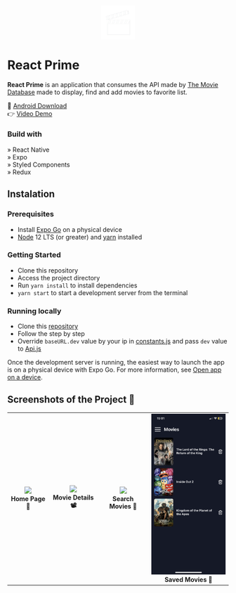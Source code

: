 <div align='center'>
  <img style="width:15%" src='src/assets/icon-without-background.png'/>
</div>

# React Prime

<p>
  <b>React Prime</b> is an application that consumes the API made by <a href='https://www.themoviedb.org'>The Movie Database</a> made to display, find and add movies to favorite list.
</p>

📲 <a
  href='https://www.dropbox.com/scl/fi/2f6vcdqwzcvv17fxwmvt6/application-da51eed9-5624-4df5-a1fd-0931db8cbbeb.apk?rlkey=2nsva7o70jdrx3mmk77986tt5&st=23f39q8v&dl=1' 
 target="_blank">Android Download</a> <br>
👉 <a href='https://drive.google.com/file/d/1fvkseJ8G-mT4qetUO-sm_TLKT8AHLJml/view?usp=drive_link'>Video Demo</a>

### Build with

» React Native <br>
» Expo <br>
» Styled Components <br>
» Redux

## Instalation

### Prerequisites

- Install [Expo Go](https://expo.dev/client) on a physical device
- [Node](https://nodejs.org/en) 12 LTS (or greater) and [yarn](https://classic.yarnpkg.com/lang/en/docs/install/#windows-stable) installed

### Getting Started

- Clone this repository
- Access the project directory
- Run `yarn install` to install dependencies
- `yarn start` to start a development server from the terminal

### Running locally

- Clone this [repository](https://github.com/rxvinicius/movies-api)
- Follow the step by step
- Override `baseURL.dev` value by your ip in [constants.js](src/shared/constants.js) and pass `dev` value to [Api.js](src/services/Api.js)

Once the development server is running, the easiest way to launch the app is on a physical device with Expo Go. For more information, see [Open app on a device](https://docs.expo.dev/get-started/create-a-project/#open-the-app-on-your-device).

## Screenshots of the Project 📸

<table align="center">
  <tr>
    <td align="center"><img src="src/assets/preview/home.PNG" width="200"/><br/><b>Home Page 🏡</b></td>
    <td align="center"><img src="src/assets/preview/details_movie.PNG" width="200"/><br/><b>Movie Details 📽</b></td>
    <td align="center"><img src="src/assets/preview/search_movies.PNG" width="200"/><br/><b>Search Movies 🔎</b></td>
    <td align="center"><img src="src/assets/preview/saved_movies.PNG" width="200"/><br/><b>Saved Movies 🔖</b></td>
  </tr>
</table>

